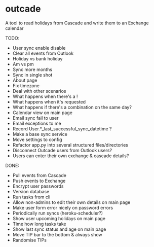 outcade
=======

A tool to read holidays from Cascade and write them to an Exchange calendar


TODO:
 * User sync enable disable
 * Clear all events from Outlook
 * Holiday vs bank holiday
 * Am vs pm
 * Sync more months
 * Sync in single shot
 * About page
 * Fix timezone
 * Deal with other scenarios
  * What happens when there's a !
  * What happens when it's requested
  * What happens if there's a combination on the same day?
 * Calendar view on main page
 * Email sync fail to user
 * Email exceptions to me
 * Record User.*_last_successful_sync_datetime ?
 * Make a base sync service
 * Move settings to config
 * Refactor app.py into several structured files/directories
 * Disconnect Outcade users from Outlook users?
  * Users can enter their own exchange & cascade details?


DONE:
 * Pull events from Cascade
 * Push events to Exchange
 * Encrypt user passwords
 * Version database
 * Run tasks from cli
 * Allow non-admins to edit their own details on main page
 * Make user form error nicely on password errors
 * Periodically run syncs (heroku-scheduler?)
 * Show user upcoming holidays on main page
 * Time how long tasks take
 * Show last sync status and age on main page
 * Move TIP bar to the bottom & always show
 * Randomise TIPs
